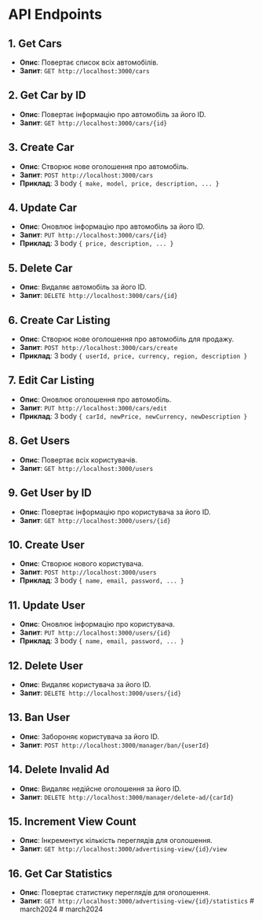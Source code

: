 # API Endpoints

## 1. **Get Cars**
- **Опис**: Повертає список всіх автомобілів.
- **Запит**: `GET http://localhost:3000/cars`

## 2. **Get Car by ID**
- **Опис**: Повертає інформацію про автомобіль за його ID.
- **Запит**: `GET http://localhost:3000/cars/{id}`

## 3. **Create Car**
- **Опис**: Створює нове оголошення про автомобіль.
- **Запит**: `POST http://localhost:3000/cars`
- **Приклад**: З body `{ make, model, price, description, ... }`

## 4. **Update Car**
- **Опис**: Оновлює інформацію про автомобіль за його ID.
- **Запит**: `PUT http://localhost:3000/cars/{id}`
- **Приклад**: З body `{ price, description, ... }`

## 5. **Delete Car**
- **Опис**: Видаляє автомобіль за його ID.
- **Запит**: `DELETE http://localhost:3000/cars/{id}`

## 6. **Create Car Listing**
- **Опис**: Створює нове оголошення про автомобіль для продажу.
- **Запит**: `POST http://localhost:3000/cars/create`
- **Приклад**: З body `{ userId, price, currency, region, description }`

## 7. **Edit Car Listing**
- **Опис**: Оновлює оголошення про автомобіль.
- **Запит**: `PUT http://localhost:3000/cars/edit`
- **Приклад**: З body `{ carId, newPrice, newCurrency, newDescription }`

## 8. **Get Users**
- **Опис**: Повертає всіх користувачів.
- **Запит**: `GET http://localhost:3000/users`

## 9. **Get User by ID**
- **Опис**: Повертає інформацію про користувача за його ID.
- **Запит**: `GET http://localhost:3000/users/{id}`

## 10. **Create User**
- **Опис**: Створює нового користувача.
- **Запит**: `POST http://localhost:3000/users`
- **Приклад**: З body `{ name, email, password, ... }`

## 11. **Update User**
- **Опис**: Оновлює інформацію про користувача.
- **Запит**: `PUT http://localhost:3000/users/{id}`
- **Приклад**: З body `{ name, email, password, ... }`

## 12. **Delete User**
- **Опис**: Видаляє користувача за його ID.
- **Запит**: `DELETE http://localhost:3000/users/{id}`

## 13. **Ban User**
- **Опис**: Забороняє користувача за його ID.
- **Запит**: `POST http://localhost:3000/manager/ban/{userId}`

## 14. **Delete Invalid Ad**
- **Опис**: Видаляє недійсне оголошення за його ID.
- **Запит**: `DELETE http://localhost:3000/manager/delete-ad/{carId}`

## 15. **Increment View Count**
- **Опис**: Інкрементує кількість переглядів для оголошення.
- **Запит**: `GET http://localhost:3000/advertising-view/{id}/view`

## 16. **Get Car Statistics**
- **Опис**: Повертає статистику переглядів для оголошення.
- **Запит**: `GET http://localhost:3000/advertising-view/{id}/statistics`
#   m a r c h 2 0 2 4  
 #   m a r c h 2 0 2 4  
 